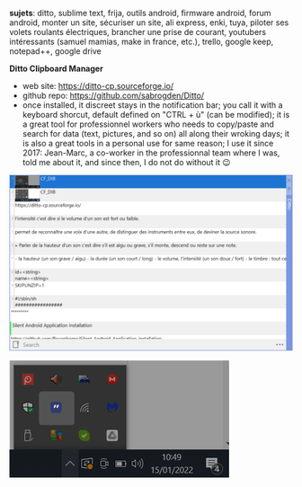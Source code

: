 **sujets**: ditto, sublime text, frija, outils android, firmware android, forum android, monter un site, sécuriser un site, ali express, enki, tuya, piloter ses volets roulants électriques, brancher une prise de courant, youtubers intéressants (samuel mamias, make in france, etc.), trello, google keep, notepad++, google drive

**Ditto Clipboard Manager**   
- web site: https://ditto-cp.sourceforge.io/
- github repo: https://github.com/sabrogden/Ditto/
- once installed, it discreet stays in the notification bar; you call it with a keyboard shorcut, default defined on "CTRL + ù" (can be modified); it is a great tool for professionnel workers who needs to copy/paste and search for data (text, pictures, and so on) all along their wroking days; it is also a great tools in a personal use for same reason; I use it since 2017: Jean-Marc, a co-worker in the professionnal team where I was, told me about it, and since then, I do not do without it 😉
  
![ditto main window](/screenshot/ditto/ditto.main.window.png)
  
![ditto main window](/screenshot/ditto/ditto.notification.png)
